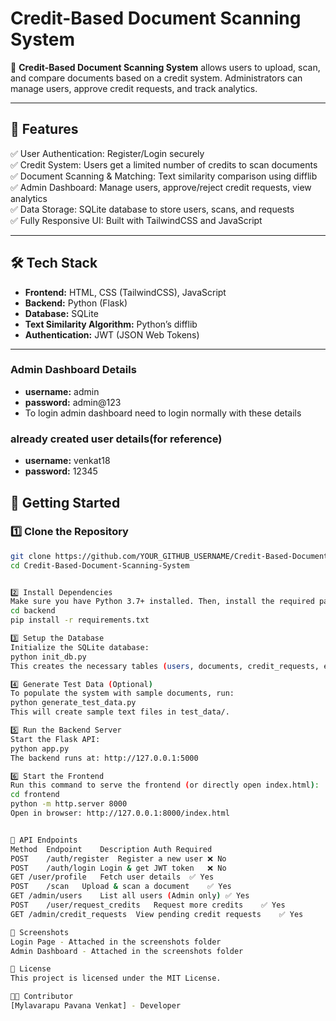 # Credit-Based Document Scanning System

📄 **Credit-Based Document Scanning System** allows users to upload, scan, and compare documents based on a credit system. Administrators can manage users, approve credit requests, and track analytics.

---

## 📌 Features

✅ User Authentication: Register/Login securely  
✅ Credit System: Users get a limited number of credits to scan documents  
✅ Document Scanning & Matching: Text similarity comparison using difflib  
✅ Admin Dashboard: Manage users, approve/reject credit requests, view analytics  
✅ Data Storage: SQLite database to store users, scans, and requests  
✅ Fully Responsive UI: Built with TailwindCSS and JavaScript  

---

## 🛠️ Tech Stack

- **Frontend:** HTML, CSS (TailwindCSS), JavaScript  
- **Backend:** Python (Flask)  
- **Database:** SQLite  
- **Text Similarity Algorithm:** Python’s difflib  
- **Authentication:** JWT (JSON Web Tokens)

---

### Admin Dashboard Details
- **username:** admin
- **password:** admin@123
- To login admin dashboard need to login normally with these details

### already created user details(for reference)
- **username:** venkat18
- **password:** 12345

## 🚀 Getting Started

### 1️⃣ Clone the Repository

```bash
git clone https://github.com/YOUR_GITHUB_USERNAME/Credit-Based-Document-Scanning-System.git
cd Credit-Based-Document-Scanning-System


2️⃣ Install Dependencies
Make sure you have Python 3.7+ installed. Then, install the required packages:
cd backend
pip install -r requirements.txt

3️⃣ Setup the Database
Initialize the SQLite database:
python init_db.py
This creates the necessary tables (users, documents, credit_requests, etc.) in app.db.

4️⃣ Generate Test Data (Optional)
To populate the system with sample documents, run:
python generate_test_data.py
This will create sample text files in test_data/.

5️⃣ Run the Backend Server
Start the Flask API:
python app.py
The backend runs at: http://127.0.0.1:5000

6️⃣ Start the Frontend
Run this command to serve the frontend (or directly open index.html):
cd frontend
python -m http.server 8000
Open in browser: http://127.0.0.1:8000/index.html


📝 API Endpoints
Method	Endpoint	Description	Auth Required
POST	/auth/register	Register a new user	❌ No
POST	/auth/login	Login & get JWT token	❌ No
GET	/user/profile	Fetch user details	✅ Yes
POST	/scan	Upload & scan a document	✅ Yes
GET	/admin/users	List all users (Admin only)	✅ Yes
POST	/user/request_credits	Request more credits	✅ Yes
GET	/admin/credit_requests	View pending credit requests	✅ Yes

📸 Screenshots
Login Page - Attached in the screenshots folder
Admin Dashboard - Attached in the screenshots folder

📜 License
This project is licensed under the MIT License.

👨‍💻 Contributor
[Mylavarapu Pavana Venkat] - Developer
